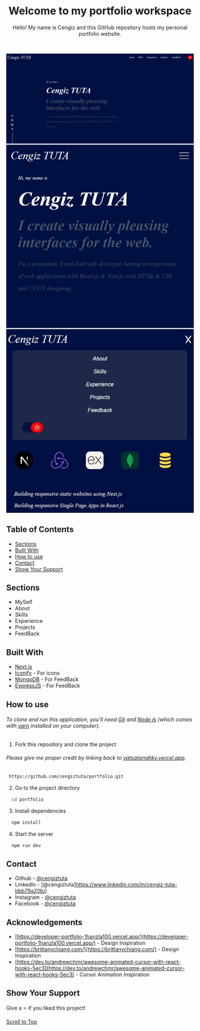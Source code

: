 <h1 align="center" id="top">
Welcome to my portfolio workspace
</h1>
<p align="center">
Hello! My name is Cengiz and this GitHub repository hosts my personal portfolio website.
</p>
<br>

![My Portfolio](/public/Portfolio1.jpeg)
![Portfolio Screenshow](/public/Portfolio2.jpeg)
![Portfolio Screenshow](/public/Portfolio3.jpeg)

## Table of Contents

- [Sections](#sections)
- [Built With](#built-with)
- [How to use](#how-to-use)
- [Contact](#contact)
- [Show Your Support](#show-your-support)

## Sections

- MySelf
- About
- Skills
- Experience
- Projects
- FeedBack

## Built With

- [Next.js](https://nextjs.org/)
- [Iconify](https://icon-sets.iconify.design/) - For icons
- [MongoDB](https://mongodb.com/) - For FeedBack
- [ExpressJS](https://expressjs.com/) - For FeedBack

## How to use

###### To clone and run this application, you'll need [Git](https://git-scm.com) and [Node.js](https://nodejs.org/en/download/) (which comes with [yarn](https://yarnpkg.com) installed on your computer).

1. Fork this repository and clone the project

###### Please give me proper credit by linking back to [vatsalsinghkv.vercel.app](https://vatsalsinghkv.vercel.app).

```bash
 https://github.com/cengiztuta/portfolio.git
```

2. Go to the project directory

```bash
  cd portfolio
```

3. Install dependencies

```bash
  npm install
```

4. Start the server

```bash
  npm run dev
```

## Contact

- Github - [@cengiztuta](https://github.com/cengiztuta)
- LinkedIn - [@cengiztuta]https://www.linkedin.com/in/cengiz-tuta-bbb79a20b/)
- Instagram - [@cengiztuta](https://www.instagram.com/cengiztuta)
- Facebook - [@cengiztuta](https://www.facebook.com/cengiz.tuta07)

## Acknowledgements

- [https://developer-portfolio-1hanzla100.vercel.app/](https://developer-portfolio-1hanzla100.vercel.app/) - Design Inspiration
- [https://brittanychiang.com/](https://brittanychiang.com/) - Design Inspiration
- [https://dev.to/andrewchmr/awesome-animated-cursor-with-react-hooks-5ec3](https://dev.to/andrewchmr/awesome-animated-cursor-with-react-hooks-5ec3) - Cursor Animation Inspiration

## Show Your Support

Give a ⭐️ if you liked this project!

[Scroll to Top](#top)
